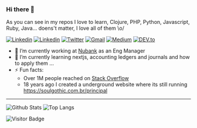 ### Hi there 👋

As you can see in my repos I love to learn, Clojure, PHP, Python, Javascript, Ruby, Java... doens't matter, I love all of them \o/

<a href="https://www.youtube.com/channel/UCH6lFcii0mXxcZkDg9AUurw/" target="_blank"><img src="https://img.shields.io/badge/-pvgomes-red?style=flat-square&logo=Youtube&logoColor=white" alt="Linkedin"></a> <a href="https://twitter.com/_pvgomes" target="_blank"><a href="https://www.linkedin.com/in/pvgomes/" target="_blank"><img src="https://img.shields.io/badge/-pvgomes-blue?style=flat-square&logo=Linkedin&logoColor=white" alt="Linkedin"></a> <a href="https://twitter.com/_pvgomes" target="_blank"><img src="https://img.shields.io/badge/-@pvgomes-1ca0f1?style=flat-square&labelColor=1ca0f1&logo=twitter&logoColor=white" alt="Twitter"></a> <a href="mailto:pv.gomes89@gmail.com" target="_blank"><img src="https://img.shields.io/badge/-pv.gomes89@gmail.com-c14438?style=flat-square&logo=Gmail&logoColor=white" alt="Gmail"></a> <a href="https://medium.com/@pv.gomes89" target="_blank"><img src="https://img.shields.io/badge/-@pvgomes-03a57a?style=flat-square&labelColor=000000&logo=Medium" alt="Medium"></a> <a href="https://dev.to/pvgomes/" target="_blank"><img src="https://img.shields.io/badge/pvgomes-%230A0A0A.svg?&style=flat-square&logo=DEV.to&logoColor=white" alt="DEV.to"></a>


- 🔭 I’m currently working at [Nubank](https://github.com/nubank) as an Eng Manager
- 🌱 I’m currently learning nextjs, accounting ledgers and journals and how to apply them ...
- ⚡ Fun facts: 
  - Over 1M people reached on [Stack Overflow](https://stackoverflow.com/users/3043524/paulo-victor)
  - 18 years ago I created a underground website where its still running https://soulgothic.com.br/principal

--- 

![Github Stats](https://github-readme-stats.vercel.app/api?username=pvgomes&count_private=true&show_icons=true&include_all_commits=true)
![Top Langs](https://github-readme-stats.vercel.app/api/top-langs/?username=pvgomes&hide=php,html,css&layout=compact)

![Visitor Badge](https://visitor-badge.laobi.icu/badge?page_id=pvgomes)
